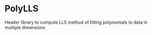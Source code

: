 # PolyLLS

Header library to compute LLS method of fitting polynomials to data in multiple dimensions
